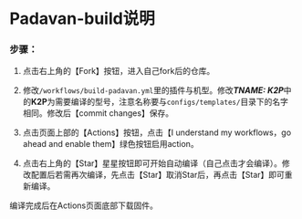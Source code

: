 # Padavan-build说明

### 步骤：

1. 点击右上角的【Fork】按钮，进入自己fork后的仓库。

2. 修改`/workflows/build-padavan.yml`里的插件与机型。修改***TNAME: K2P***中的**K2P**为需要编译的型号，注意名称要与`configs/templates/`目录下的名字
相同。修改后【commit changes】保存。

3. 点击页面上部的【Actions】按钮，点击【I understand my workflows，go ahead and enable them】绿色按钮启用action。

4. 点击右上角的【Star】星星按钮即可开始自动编译（自己点击才会编译）。修改配置后若需再次编译，先点击【Star】取消Star后，再点击【Star】即可重新编译。

编译完成后在Actions页面底部下载固件。
